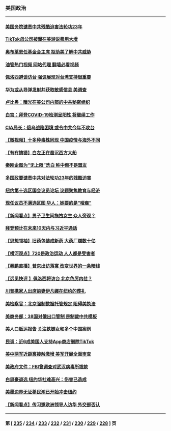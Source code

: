 ### 美国政治
---
#### [美国务院谴责中共残酷迫害法轮功23年](../../pages/ncid1078159/n13786585.md?07221645) 
#### [TikTok母公司被曝在美游说费用大增](../../pages/ncid1078159/n13786384.md?07221645) 
#### [奥布莱恩任基金会主席 拟助美了解中共威胁](../../pages/ncid1078159/n13786288.md?07221645) 
#### [油管热门视频 网站代理 翻墙必看视频](http://209.222.30.114:81/youtube.html?07221645)
#### [佩洛西避谈访台 强调展现对台湾支持很重要](../../pages/ncid1078159/n13786329.md?07221645) 
#### [华为或从导弹发射井获取敏感信息 美调查](../../pages/ncid1078159/n13786198.md?07221645) 
#### [卢比奥：曝光在美公司内部的中共秘密组织](../../pages/ncid1078159/n13786308.md?07221645) 
#### [白宫：拜登COVID-19检测呈阳性 将继续工作](../../pages/ncid1078159/n13786280.md?07221645) 
#### [CIA局长：俄乌战陷困境 或令中共今年不攻台](../../pages/ncid1078159/n13786225.md?07221645) 
#### [【微视频】十多种毒株同现 中国疫情与海外不同](../../pages/ncid1078159/n13786174.md?07221645) 
#### [【有冇搞错】白左正在凿沉西方大船](../../pages/ncid1078159/n13785967.md?07221645) 
#### [秦刚企图为“无上限”洗白 称中俄不是盟友](../../pages/ncid1078159/n13785999.md?07221645) 
#### [多国政要谴责中共对法轮功23年的残酷迫害](../../pages/ncid1078159/n13785817.md?07221645) 
#### [纽约第十选区国会议员论坛 议题聚焦教育与经济](../../pages/ncid1078159/n13785916.md?07221645) 
#### [现任议员不满选区图 华人：她要的是“哑裔”](../../pages/ncid1078159/n13785924.md?07221645) 
#### [【新闻看点】男子卫生间拖拽女生 众人旁观？](../../pages/ncid1078159/n13785602.md?07221645) 
#### [拜登预计在未来10天内与习近平通话](../../pages/ncid1078159/n13785770.md?07221645) 
#### [【思想领袖】旧药包装成新药 大药厂赚数十亿](../../pages/ncid1078159/n13771487.md?07221645) 
#### [【横河观点】720是政治运动 人人都是受害者](../../pages/ncid1078159/n13785657.md?07221645) 
#### [【秦鹏直播】普京出访落寞 改变世界的一条暗线](../../pages/ncid1078159/n13785653.md?07221645) 
#### [【远见快评 】佩洛西将访台 北京色厉内荏？](../../pages/ncid1078159/n13785617.md?07221645) 
#### [川普携家人出席前妻伊凡娜在纽约的葬礼](../../pages/ncid1078159/n13785636.md?07221645) 
#### [美检察官：北京强制数据托管规定 阻碍美执法](../../pages/ncid1078159/n13785532.md?07221645) 
#### [美商务部：38国对俄出口管制 是制裁中共模板](../../pages/ncid1078159/n13785546.md?07221645) 
#### [美人口贩运报告 关注铁链女和多个中国案例](../../pages/ncid1078159/n13785235.md?07221645) 
#### [民调：近6成美国人支持App商店删除TikTok](../../pages/ncid1078159/n13785206.md?07221645) 
#### [美中两军近距离接触激增 美军开展全面审查](../../pages/ncid1078159/n13785161.md?07221645) 
#### [美政府文件：FBI曾调查对武汉病毒所拨款](../../pages/ncid1078159/n13784842.md?07221645) 
#### [白思豪退选 纽约华社难高兴：伤害已造成](../../pages/ncid1078159/n13785067.md?07221645) 
#### [美墨边界无证移民潮已开始冲击纽约](../../pages/ncid1078159/n13785060.md?07221645) 
#### [【新闻看点】传习邀欧洲领导人访华 外交部否认](../../pages/ncid1078159/n13784701.md?07221645) 

---
#### 第 [ [235](./235.md?07221645) / [234](./234.md?07221645) / [233](./233.md?07221645) / [232](./232.md?07221645) / [231](./231.md?07221645) / [230](./230.md?07221645) / [229](./229.md?07221645) / [228](./228.md?07221645) ] 页
